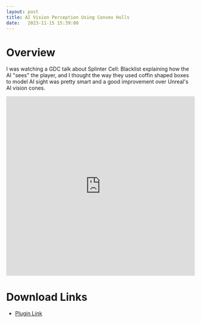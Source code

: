```yaml
---
layout: post
title: AI Vision Perception Using Convex Hulls
date:   2023-11-15 15:39:00
---
```


# Overview

I was watching a GDC talk about Splinter Cell: Blacklist explaining how the AI "sees" the player, and I thought the way they used coffin shaped boxes to model AI sight was pretty smart and a good improvement over Unreal's AI vision cones.

<iframe width="100%" height="480" src="https://www.youtube.com/embed/RFWrKHM0vAg?start=169" title="Modeling AI Perception and Awareness in Splinter Cell: Blacklist" frameborder="0" allow="accelerometer; autoplay; clipboard-write; encrypted-media; gyroscope; picture-in-picture" allowfullscreen></iframe>

# Download Links

- [Plugin Link](https://github.com/nicholas477/MultipassPP)
